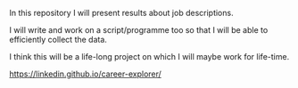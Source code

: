 In this repository I will present results about job descriptions.

I will write and work on a script/programme too so that I will be able to efficiently collect the data.

I think this will be a life-long project on which I will maybe work for life-time.

https://linkedin.github.io/career-explorer/